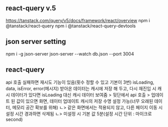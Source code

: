 ## react-query v.5

https://tanstack.com/query/v5/docs/framework/react/overview
npm i @tanstack/react-query
npm i @tanstack/react-query-devtools

## json server setting

npm i -g json-server
json-server --watch db.json --port 3004

## react-query

api 호출 실패하면 재시도 기능이 있음(횟수 정할 수 있고 기본이 3번)
isLoading, data, isError, error(메시지)
받아온 데이터는 캐시에 저장 해 두고, 다시 재진입 시 캐시 데이터가 있다면
isLoading 대신 캐시 데이터 보여줌 > 뒷단에서 api 호출 > 업데이트 된 값이 있으면 화면, 데이터 업데이트
캐시의 저장 수명 설정 가능(너무 오래된 데이터, 메모리 공간 확보를 위해)
ㄴ> 같은 화면에서는 적용되지 않고, 다른 페이지 이동 시 설정 시간 경과하면 삭제됨
ㄴ> 미설정 시 기본 값 5분(설정 시간 단위 : 마이크로 second)
